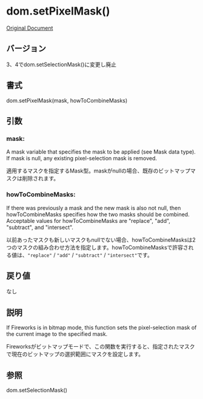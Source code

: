 # dom.setPixelMask()

[Original Document](http://help.adobe.com/en_US/fireworks/cs/extend/WS5b3ccc516d4fbf351e63e3d1183c94856c-7995.html)

## バージョン

3、4でdom.setSelectionMask()に変更し廃止

## 書式

dom.setPixelMask(mask, howToCombineMasks)

## 引数

### mask:

A mask variable that specifies the mask to be applied (see Mask data type). If mask is null, any existing pixel-selection mask is removed. 

適用するマスクを指定するMask型。maskがnullの場合、既存のビットマップマスクは削除されます。

### howToCombineMasks:

If there was previously a mask and the new mask is also not null, then howToCombineMasks specifies how the two masks should be combined. Acceptable values for howToCombineMasks are "replace", "add", "subtract", and "intersect".

以前あったマスクも新しいマスクもnullでない場合、howToCombineMasksは2つのマスクの組み合わせ方法を指定します。howToCombineMasksで許容される値は、```"replace"``` / ```"add"``` / ```"subtract"``` / ```"intersect"```です。

## 戻り値

なし

## 説明

If Fireworks is in bitmap mode, this function sets the pixel-selection mask of the current image to the specified mask.

Fireworksがビットマップモードで、この関数を実行すると、指定されたマスクで現在のビットマップの選択範囲にマスクを設定します。

## 参照

dom.setSelectionMask()
